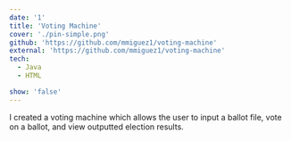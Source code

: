 ```yaml
---
date: '1'
title: 'Voting Machine'
cover: './pin-simple.png'
github: 'https://github.com/mmiguez1/voting-machine'
external: 'https://github.com/mmiguez1/voting-machine'
tech:
  - Java
  - HTML

show: 'false'
---
```


I created a voting machine which allows the user to input a ballot file, vote on a ballot, and view outputted election results.
